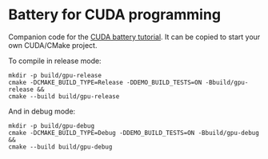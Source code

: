 # Battery for CUDA programming

Companion code for the [CUDA battery tutorial](https://lattice-land.github.io/CUDA-Battery.html).
It can be copied to start your own CUDA/CMake project.

To compile in release mode:
```
mkdir -p build/gpu-release
cmake -DCMAKE_BUILD_TYPE=Release -DDEMO_BUILD_TESTS=ON -Bbuild/gpu-release &&
cmake --build build/gpu-release
```

And in debug mode:
```
mkdir -p build/gpu-debug
cmake -DCMAKE_BUILD_TYPE=Debug -DDEMO_BUILD_TESTS=ON -Bbuild/gpu-debug &&
cmake --build build/gpu-debug
```
